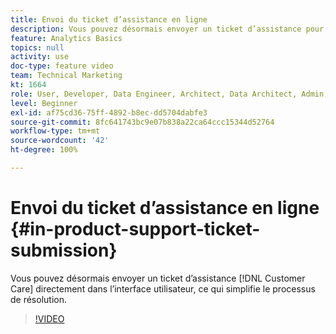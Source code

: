 ```yaml
---
title: Envoi du ticket d’assistance en ligne
description: Vous pouvez désormais envoyer un ticket d’assistance pour le Service clientèle directement dans l’interface utilisateur, ce qui simplifie le processus de résolution.
feature: Analytics Basics
topics: null
activity: use
doc-type: feature video
team: Technical Marketing
kt: 1664
role: User, Developer, Data Engineer, Architect, Data Architect, Admin, Leader
level: Beginner
exl-id: af75cd36-75ff-4892-b8ec-dd5704dabfe3
source-git-commit: 8fc641743bc9e07b838a22ca64ccc15344d52764
workflow-type: tm+mt
source-wordcount: '42'
ht-degree: 100%

---
```


# Envoi du ticket d’assistance en ligne {#in-product-support-ticket-submission}

Vous pouvez désormais envoyer un ticket d’assistance [!DNL Customer Care] directement dans l’interface utilisateur, ce qui simplifie le processus de résolution.

>[!VIDEO](https://video.tv.adobe.com/v/23133/?quality=12&learn=on)

